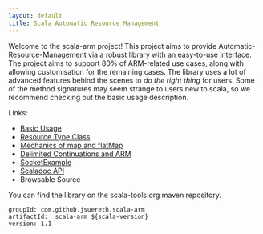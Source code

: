 ```yaml
---
layout: default
title: Scala Automatic Resource Management
---
```


Welcome to the scala-arm project!  This project aims to provide Automatic-Resource-Management via a robust library with an easy-to-use interface.  The project aims to support 80% of ARM-related use cases, along with allowing customisation for the remaining cases.  The library uses a lot of advanced features behind the scenes to *do the right thing* for users.  Some of the method signatures may seem strange to users new to scala, so we recommend checking out the basic usage description.

Links:
* [Basic Usage](usage.html)
* [Resource Type Class](resource.html)
* [Mechanics of map and flatMap](flatmap.html)
* [Delimited Continuations and ARM](continuations.html)
* [SocketExample](sockets.html)
* [Scaladoc API](latest/api/index.html)
* Browsable Source

You can find the library on the scala-tools.org maven repository.

    groupId: com.github.jsuereth.scala-arm
    artifactId:  scala-arm_${scala-version}
    version: 1.1
